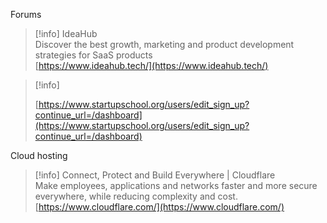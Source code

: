 Forums

> [!info] IdeaHub  
> Discover the best growth, marketing and product development strategies for SaaS products  
> [https://www.ideahub.tech/](https://www.ideahub.tech/)  

> [!info]  
>  
> [https://www.startupschool.org/users/edit_sign_up?continue_url=/dashboard](https://www.startupschool.org/users/edit_sign_up?continue_url=/dashboard)  

  

Cloud hosting

> [!info] Connect, Protect and Build Everywhere | Cloudflare  
> Make employees, applications and networks faster and more secure everywhere, while reducing complexity and cost.  
> [https://www.cloudflare.com/](https://www.cloudflare.com/)